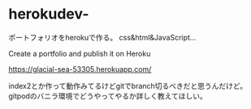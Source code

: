 # herokudev-



ポートフォリオをherokuで作る。
css&html&JavaScript...

Create a portfolio and publish it on Heroku


https://glacial-sea-53305.herokuapp.com/


index2とか作って動作みてるけどgitでbranch切るべきだと思うんだけど。gitpodのバニラ環境でどうやってやるか詳しく教えてほしい。
